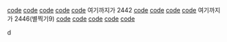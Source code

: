 [code](https://github.com/jun-yub-kim/algorithm_study/blob/main/2438.cpp)
[code](https://github.com/jun-yub-kim/algorithm_study/blob/main/2439.cpp)
[code](https://github.com/jun-yub-kim/algorithm_study/blob/main/2440.cpp)
[code](https://github.com/jun-yub-kim/algorithm_study/blob/main/2441.cpp)
[code](https://github.com/jun-yub-kim/algorithm_study/blob/main/2442.cpp)
여기까지가 2442
[code](https://github.com/jun-yub-kim/algorithm_study/blob/main/2443.cpp)
[code](https://github.com/jun-yub-kim/algorithm_study/blob/main/2444.cpp)
[code](https://github.com/jun-yub-kim/algorithm_study/blob/main/2445.cpp)
[code](https://github.com/jun-yub-kim/algorithm_study/blob/main/2446.cpp)
여기까지가 2446(별찍기9)
[code](https://github.com/jun-yub-kim/algorithm_study/blob/main/10900.cpp)
[code](https://github.com/jun-yub-kim/algorithm_study/blob/main/10901.cpp)
[code](https://github.com/jun-yub-kim/algorithm_study/blob/main/10902.cpp)
[code](https://github.com/jun-yub-kim/algorithm_study/blob/main/10905.cpp)
[code](https://github.com/jun-yub-kim/algorithm_study/blob/main/10906.cpp)

d
